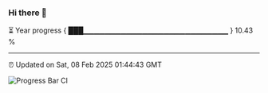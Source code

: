 ### Hi there 👋

⏳ Year progress { ███▁▁▁▁▁▁▁▁▁▁▁▁▁▁▁▁▁▁▁▁▁▁▁▁▁▁▁ } 10.43 %

---

⏰ Updated on Sat, 08 Feb 2025 01:44:43 GMT

![Progress Bar CI](https://github.com/DhruviPatel157/GitHub-Actions-Demo/workflows/Progress%20Bar%20CI/badge.svg)
